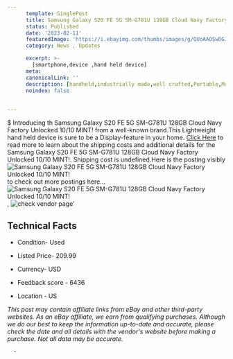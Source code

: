 ```yaml
---
      template: SinglePost
      title: Samsung Galaxy S20 FE 5G SM-G781U 128GB Cloud Navy Factory Unlocked 10/10 MINT!
      status: Published
      date: '2023-02-11'
      featuredImage: 'https://i.ebayimg.com/thumbs/images/g/QUoAAOSwDGJicW1I/s-l225.jpg'
      category: News , Updates

      excerpt: >-
        [smartphone,device ,hand held device]
      meta:
      canonicalLink: ''
      description: [handheld,industrially made,well crafted,Portable,Mobile,Compact,Convenient,Lightweight,Maneuverable,Man-portable,Miniature,Carriable,Hand-held,Light,Holdable,Transportable,Mobile device,Pocket-sized,On-the-go,Wireless,Cordless,Compact size,Convenient size, smartphone,device ,hand held device]
      noindex: false
      

---
```

$
      Introducing th Samsung Galaxy S20 FE 5G SM-G781U 128GB Cloud Navy Factory Unlocked 10/10 MINT! from a well-known brand.This Lightweight hand held device is sure to be a Display-feature in your home. [Click Here](https://www.ebay.com/itm/115679349085?hash=item1aef06c95d%3Ag%3AQUoAAOSwDGJicW1I&mkevt=1&mkcid=1&mkrid=711-53200-19255-0&campid=%253CePNCampaignId%253E&customid=%253CreferenceId%253E&toolid=10049) to read more to learn about the shipping costs and additional details for the Samsung Galaxy S20 FE 5G SM-G781U 128GB Cloud Navy Factory Unlocked 10/10 MINT!. Shipping cost is undefined.Here is the posting visibly ![Samsung Galaxy S20 FE 5G SM-G781U 128GB Cloud Navy Factory Unlocked 10/10 MINT!](https://i.ebayimg.com/thumbs/images/g/QUoAAOSwDGJicW1I/s-l225.jpg) to check out more postings here... ![Samsung Galaxy S20 FE 5G SM-G781U 128GB Cloud Navy Factory Unlocked 10/10 MINT!](https://i.ebayimg.com/images/g/QUoAAOSwDGJicW1I/s-l960.jpg), ![check vendor page](https://origin-galleryplus.ebayimg.com/ws/web/115679349085_2_0_1/225x225.jpg,https://origin-galleryplus.ebayimg.com/ws/web/115679349085_3_0_1/225x225.jpg,https://origin-galleryplus.ebayimg.com/ws/web/115679349085_4_0_1/225x225.jpg,https://origin-galleryplus.ebayimg.com/ws/web/115679349085_5_0_1/225x225.jpg,https://origin-galleryplus.ebayimg.com/ws/web/115679349085_6_0_1/225x225.jpg)'

      

 ## Technical Facts 



     
      

 - Condition- Used 


      

 - Listed Price- 209.99 


      

 - Currency- USD 


      

 - Feedback score - 6436 


      

 - Location - US 


      
      

 *_This post may contain affiliate links from eBay and other third-party websites. As an eBay affiliate, we earn from qualifying purchases. Although we do our best to keep the information up-to-date and accurate, please check the date and all details with the vendor's website before making a purchase. Not all data may be accurate._*




      -
